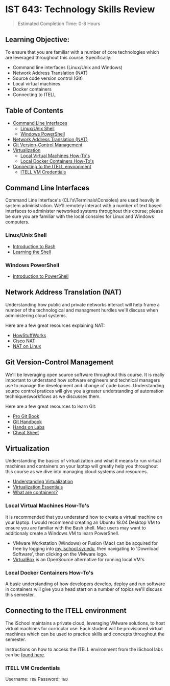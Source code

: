 # IST 643: Technology Skills Review <!-- omit in toc -->

> Estimated Completion Time: 0-8 Hours

## Learning Objective: <!-- omit in toc -->

To ensure that you are familiar with a number of core technologies which are leveraged throughout this course. Specifically:

- Command line interfaces (Linux/Unix and Windows)
- Network Address Translation (NAT)
- Source code version control (Git)
- Local virtual machines
- Docker containers
- Connecting to ITELL

## Table of Contents <!-- omit in toc -->

- [Command Line Interfaces](#command-line-interfaces)
  - [Linux/Unix Shell](#linuxunix-shell)
  - [Windows PowerShell](#windows-powershell)
- [Network Address Translation (NAT)](#network-address-translation-nat)
- [Git Version-Control Management](#git-version-control-management)
- [Virtualization](#virtualization)
  - [Local Virtual Machines How-To's](#local-virtual-machines-how-tos)
  - [Local Docker Containers How-To's](#local-docker-containers-how-tos)
- [Connecting to the ITELL environment](#connecting-to-the-itell-environment)
  - [ITELL VM Credentials](#itell-vm-credentials)

## Command Line Interfaces

Command Line Interface's (CLI's\Terminals\Consoles) are used heavily in system administration. We'll remotely interact with a number of text based interfaces to administer networked systems throughout this course; please be sure you are familiar with the local consoles for Linux and Windows computers.

### Linux/Unix Shell

- [Introduction to Bash](https://programminghistorian.org/en/lessons/intro-to-bash)
- [Learning the Shell](http://linuxcommand.org/lc3_learning_the_shell.php)

### Windows PowerShell

- [Introduction to PowerShell](https://programminghistorian.org/en/lessons/intro-to-powershell)

## Network Address Translation (NAT)

Understanding how public and private networks interact will help frame a number of the technological and managment hurdles we'll discuss when administering cloud systems.

Here are a few great resources explaining NAT:
- [HowStuffWorks](https://computer.howstuffworks.com/nat.htm)
- [Cisco NAT](https://www.cisco.com/c/en/us/support/docs/ip/network-address-translation-nat/26704-nat-faq-00.html)
- [NAT on Linux](https://www.karlrupp.net/en/computer/nat_tutorial)

## Git Version-Control Management

We'll be leveraging open source software throughout this course. It is really important to understand how software engineers and technical managers use to manage the development and change of code bases. Understanding source control pratices will give you a greater understanding of automation techniques\workflows as we discusses them.

Here are a few great resources to learn Git:

- [Pro Git Book](https://git-scm.com/book/en/v2)
- [Git Handbook](https://guides.github.com/introduction/git-handbook/)
- [Hands on Labs](https://www.katacoda.com/courses/git)
- [Cheat Sheet](https://services.github.com/on-demand/downloads/github-git-cheat-sheet/)

## Virtualization

Understanding the basics of virtualization and what it means to run virtual machines and containers on your laptop will greatly help you throughout this course as we dive into managing cloud systems and resources.

- [Understanding Virtualization](https://www.redhat.com/en/topics/virtualization)
- [Virtualization Essentials](https://www.vmware.com/content/dam/digitalmarketing/vmware/en/pdf/ebook/gated-vmw-ebook-virtualization-essentials.pdf)
- [What are containers?](https://www.cio.com/article/2924995/software/what-are-containers-and-why-do-you-need-them.html)

### Local Virtual Machines How-To's

It is recommended that you understand how to create a virtual machine on your laptop. I would recommend creating an Ubuntu 18.04 Desktop VM to ensure you are familiar with the Bash shell. Mac users may want to additionaly create a Windows VM to learn PowerShell.

- VMware Workstation (Windows) or Fusion (Mac) can be acquired for free by logging into [my.ischool.syr.edu](https://my.ischool.syr.edu/), then navigating to 'Download Software', then clicking on the VMware logo.
- [VirtualBox](https://www.virtualbox.org/) is an OpenSource alternative for running local VM's

### Local Docker Containers How-To's

A basic understanding of how developers develop, deploy and run software in containers will give you a head start on a number of topics we'll discuss this semester.

## Connecting to the ITELL environment

The iSchool maintains a private cloud, leveraging VMware solutions, to host virtual machines for curricular use. Each student will be provisioned virtual machines which can be used to practice skills and concepts throughout the semester.

Instructions on how to access the ITELL environment from the iSchool labs can be [found here](https://answers.syr.edu/x/coENB).

### ITELL VM Credentials

Username: `TDB`  Password: `TBD`